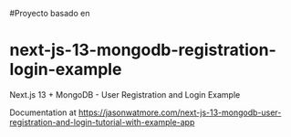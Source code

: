 #Proyecto basado en
# next-js-13-mongodb-registration-login-example

Next.js 13 + MongoDB - User Registration and Login Example

Documentation at https://jasonwatmore.com/next-js-13-mongodb-user-registration-and-login-tutorial-with-example-app
